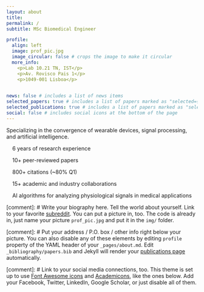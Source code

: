 ```yaml
---
layout: about
title: 
permalink: /
subtitle: MSc Biomedical Engineer

profile:
  align: left
  image: prof_pic.jpg
  image_circular: false # crops the image to make it circular
  more_info: 
    <p>Lab 10.21 TN, IST</p>
    <p>Av. Rovisco Pais 1</p>
    <p>1049-001 Lisboa</p>
    

news: false # includes a list of news items
selected_papers: true # includes a list of papers marked as "selected={true}"
selected_publications: true # includes a list of papers marked as "selected={true}"
social: false # includes social icons at the bottom of the page
---
```


Specializing in the convergence of wearable devices, signal processing, and artificial intelligence.

&nbsp; <i class="fas fa-flask"></i> &nbsp;  6 years of research experience

&nbsp; <i class="fas fa-file-alt"></i>  &nbsp;  10+ peer-reviewed papers

&nbsp; <i class="fas fa-quote-right"></i> &nbsp;  800+ citations (~80% Q1)

&nbsp; <i class="fas fa-handshake"></i> &nbsp;  15+ academic and industry collaborations

&nbsp; <i class="fas fa-heartbeat"></i> &nbsp;  AI algorithms for analyzing physiological signals in medical applications



<!--[Detailed Curriculum]({{ '/assets/pdf/cv.pdf' | relative_url }})-->



[comment]: # Write your biography here. Tell the world about yourself. Link to your favorite [subreddit](http://reddit.com). You can put a picture in, too. The code is already in, just name your picture `prof_pic.jpg` and put it in the `img/` folder.

[comment]: # Put your address / P.O. box / other info right below your picture. You can also disable any of these elements by editing `profile` property of the YAML header of your `_pages/about.md`. Edit `_bibliography/papers.bib` and Jekyll will render your [publications page](/al-folio/publications/) automatically.

[comment]: # Link to your social media connections, too. This theme is set up to use [Font Awesome icons](https://fontawesome.com/) and [Academicons](https://jpswalsh.github.io/academicons/), like the ones below. Add your Facebook, Twitter, LinkedIn, Google Scholar, or just disable all of them.
